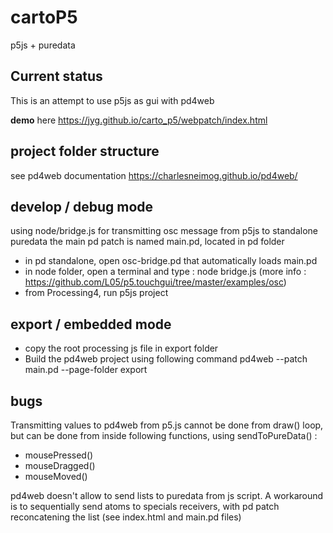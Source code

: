 # cartoP5
p5js + puredata 

## Current status
This is an attempt to use p5js as gui with pd4web 

**demo** here https://jyg.github.io/carto_p5/webpatch/index.html

## project folder structure

see pd4web documentation 
https://charlesneimog.github.io/pd4web/


## develop / debug mode
using node/bridge.js for transmitting osc message from p5js to standalone puredata
the main pd patch is named main.pd, located in pd folder

* in pd standalone, open osc-bridge.pd that automatically loads main.pd
* in node folder, open a terminal and type : node bridge.js (more info : https://github.com/L05/p5.touchgui/tree/master/examples/osc)
* from Processing4, run p5js project

## export / embedded mode
* copy the root processing js file in export folder
* Build the pd4web project using following command
pd4web --patch main.pd  --page-folder export

## bugs

Transmitting values to pd4web from p5.js cannot be done from draw() loop, but can be done from inside following functions, using sendToPureData()  :
* mousePressed()
* mouseDragged()
* mouseMoved()
  
pd4web doesn't allow to send lists to puredata from js script. A workaround is to sequentially send atoms to specials receivers, with pd patch reconcatening the list (see index.html and main.pd files)
